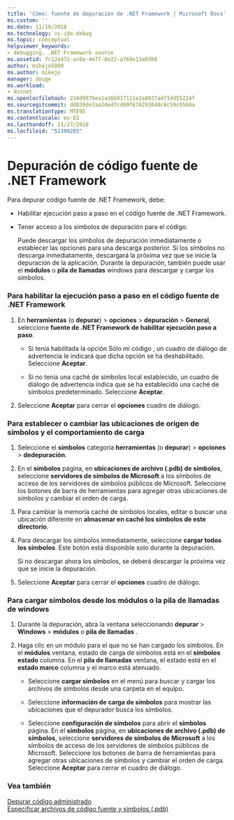 ```yaml
---
title: 'Cómo: fuente de depuración de .NET Framework | Microsoft Docs'
ms.custom: ''
ms.date: 11/19/2018
ms.technology: vs-ide-debug
ms.topic: conceptual
helpviewer_keywords:
- debugging, .NET Framework source
ms.assetid: fc12e472-ac6a-4e77-8e22-a769e13a03b8
author: mikejo5000
ms.author: mikejo
manager: douge
ms.workload:
- dotnet
ms.openlocfilehash: 234d9979ea1a16b917111e2a8937ad71dd55224f
ms.sourcegitcommit: dd839de3aa24ed7cd69f676293648c6c59c6560a
ms.translationtype: MTE95
ms.contentlocale: es-ES
ms.lasthandoff: 11/27/2018
ms.locfileid: "52389285"
---
```

# <a name="how-to-debug-net-framework-source"></a>Depuración de código fuente de .NET Framework

Para depurar código fuente de .NET Framework, debe:

- Habilitar ejecución paso a paso en el código fuente de .NET Framework.  
  
- Tener acceso a los símbolos de depuración para el código. 
  
  Puede descargar los símbolos de depuración inmediatamente o establecer las opciones para una descarga posterior. Si los símbolos no descarga inmediatamente, descargará la próxima vez que se inicie la depuración de la aplicación. Durante la depuración, también puede usar el **módulos** o **pila de llamadas** windows para descargar y cargar los símbolos.  
  
### <a name="to-enable-stepping-into-net-framework-source"></a>Para habilitar la ejecución paso a paso en el código fuente de .NET Framework 
  
1. En **herramientas** (o **depurar**) > **opciones** > **depuración** > **General**, seleccione **fuente de .NET Framework de habilitar ejecución paso a paso**.  
   
   - Si tenía habilitada la opción Sólo mi código , un cuadro de diálogo de advertencia le indicará que dicha opción se ha deshabilitado. Seleccione **Aceptar**.  
   
   - Si no tenía una caché de símbolos local establecido, un cuadro de diálogo de advertencia indica que se ha establecido una caché de símbolos predeterminado. Seleccione **Aceptar**.  
   
1. Seleccione **Aceptar** para cerrar el **opciones** cuadro de diálogo.
  
### <a name="to-set-or-change-symbol-source-locations-and-loading-behavior"></a>Para establecer o cambiar las ubicaciones de origen de símbolos y el comportamiento de carga

1. Seleccione el **símbolos** categoría **herramientas** (o **depurar**) > **opciones** > **dedepuración**.  
  
1. En el **símbolos** página, en **ubicaciones de archivo (.pdb) de símbolos**, seleccione **servidores de símbolos de Microsoft** a los símbolos de acceso de los servidores de símbolos públicos de Microsoft. Seleccione los botones de barra de herramientas para agregar otras ubicaciones de símbolos y cambiar el orden de carga. 
   
1. Para cambiar la memoria caché de símbolos locales, editar o buscar una ubicación diferente en **almacenar en caché los símbolos de este directorio**.  
   
1. Para descargar los símbolos inmediatamente, seleccione **cargar todos los símbolos**. Este botón está disponible solo durante la depuración.  
   
   Si no descargar ahora los símbolos, se deberá descargar la próxima vez que se inicie la depuración.  
   
1. Seleccione **Aceptar** para cerrar el **opciones** cuadro de diálogo.  
  
### <a name="to-load-symbols-from-the-modules-or-call-stack-windows"></a>Para cargar símbolos desde los módulos o la pila de llamadas de windows  
  
1. Durante la depuración, abra la ventana seleccionando **depurar** > **Windows** > **módulos** o **pila de llamadas** . 
   
1. Haga clic en un módulo para el que no se han cargado los símbolos. En el **módulos** ventana, estado de carga de símbolos está en el **símbolos estado** columna. En el **pila de llamadas** ventana, el estado está en el **estado marco** columna y el marco está atenuado. 
   
   - Seleccione **cargar símbolos** en el menú para buscar y cargar los archivos de símbolos desde una carpeta en el equipo. 
   
   - Seleccione **información de carga de símbolos** para mostrar las ubicaciones que el depurador busca los símbolos.  
   
   - Seleccione **configuración de símbolos** para abrir el **símbolos** página. En el **símbolos** página, en **ubicaciones de archivo (.pdb) de símbolos**, seleccione **servidores de símbolos de Microsoft** a los símbolos de acceso de los servidores de símbolos públicos de Microsoft. Seleccione los botones de barra de herramientas para agregar otras ubicaciones de símbolos y cambiar el orden de carga. Seleccione **Aceptar** para cerrar el cuadro de diálogo. 
  
### <a name="see-also"></a>Vea también  
 [Depurar código administrado](../debugger/debugging-managed-code.md)   
 [Especificar archivos de código fuente y símbolos (.pdb)](../debugger/specify-symbol-dot-pdb-and-source-files-in-the-visual-studio-debugger.md)